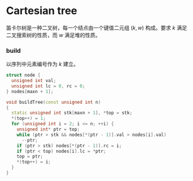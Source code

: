 # Cartesian tree

笛卡尔树是一种二叉树，每一个结点由一个键值二元组 $(k,w)$ 构成。要求 $k$
满足二叉搜索树的性质，而 $w$ 满足堆的性质。

### build

以序列中元素编号作为 $k$ 建立。

``` cpp
struct node {
  unsigned int val;
  unsigned int lc = 0, rc = 0;
} nodes[maxn + 1];

void buildTree(const unsigned int n)
{
  static unsigned int stk[maxn + 1], *top = stk;
  *(top++) = 1;
  for (unsigned int i = 2; i <= n; ++i) {
    unsigned int* ptr = top;
    while (ptr > stk && nodes[*(ptr - 1)].val > nodes[i].val)
      --ptr;
    if (ptr > stk) nodes[*(ptr - 1)].rc = i;
    if (ptr < top) nodes[i].lc = *ptr;
    top = ptr;
    *(top++) = i;
  }
}
```
